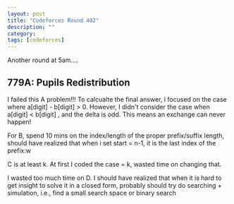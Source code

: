 ```yaml
---
layout: post
title: "Codeforces Round 402"
description: ""
category: 
tags: [codeforces]
---
```


Another round at 5am....

779A: Pupils Redistribution
-----------
I failed this A problem!!! To calcualte the final answer, i focused on the case where a[digit] - b[digit] > 0. However, I didn't consider the case when a[digit] < b[digit] , and the delta is odd. This means an exchange can never happen!

For B, spend 10 mins on the index/length of the proper prefix/suffix length, should have realized that when i set start = n-1, it is the last index of the prefix:w

C is at least k. At first I coded the case = k, wasted time on changing that.

I wasted too much time on D. I should have realized that when it is hard to get insight to solve it in a closed form, probably should try do searching + simulation, i.e., find a small search space or binary search 
